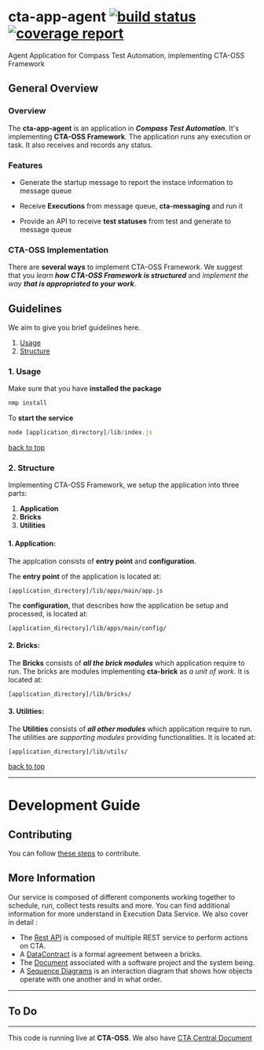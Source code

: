 # cta-app-agent [ ![build status](https://git.sami.int.thomsonreuters.com/compass/cta-app-agent/badges/master/build.svg)](https://git.sami.int.thomsonreuters.com/compass/cta-app-agent/commits/master) [![coverage report](https://git.sami.int.thomsonreuters.com/compass/cta-app-agent/badges/master/coverage.svg)](https://git.sami.int.thomsonreuters.com/compass/cta-app-agent/commits/master)

Agent Application for Compass Test Automation, implementing CTA-OSS Framework

## General Overview

### Overview

The **cta-app-agent** is an application in **_Compass Test Automation_**. It's implementing **CTA-OSS Framework**. The application runs any execution or task. It also receives and records any status.

### Features

* Generate the startup message to report the instace information to message queue

* Receive **Executions** from message queue, **cta-messaging** and run it

* Provide an API to receive **test statuses** from test and generate to message queue 

### CTA-OSS Implementation

There are **several ways** to implement CTA-OSS Framework. We suggest that you _learn **how CTA-OSS Framework is structured**_ and _implement the way **that is appropriated to your work**_.

## Guidelines

We aim to give you brief guidelines here.

1. [Usage](#1-usage)
1. [Structure](#2-structure)

### 1. Usage

Make sure that you have **installed the package**

```javascript
nmp install
```

To **start the service**

```javascript
node [application_directory]/lib/index.js
```

[back to top](#guidelines)

### 2. Structure

Implementing CTA-OSS Framework, we setup the application into three parts:

1. **Application**
1. **Bricks**
1. **Utilities**

#### 1. Application:

The applcation consists of **entry point** and **configuration**.

The **entry point** of the application is located at:

```
[application_directory]/lib/apps/main/app.js
```

The **configuration**, that describes how the application be setup and processed, is located at:

```
[application_directory]/lib/apps/main/config/
```

#### 2. Bricks:

The **Bricks** consists of **_all the brick modules_** which application require to run. The bricks are modules implementing **cta-brick** as _a unit of work_. It is located at:

```
[application_directory]/lib/bricks/
```

#### 3. Utilities:

The **Utilities** consists of **_all other modules_** which application require to run. The utilities are _supporting modules_ providing functionalities. It is located at:

```
[application_directory]/lib/utils/
```

[back to top](#guidelines)

------

# Development Guide

## Contributing
You can follow [these steps](https://git.sami.int.thomsonreuters.com/compass/cta/blob/master/contributing.md) to contribute.

## More Information
Our service is composed of different components working together to schedule, run, collect tests results and more. You can find additional information for more understand in Execution Data Service.
We also cover in detail :
* The [Rest API](https://git.sami.int.thomsonreuters.com/compass/cta-app-agent/wikis/restapi) is composed of multiple REST service to perform actions on CTA.
* A [DataContract](https://git.sami.int.thomsonreuters.com/compass/cta-app-agent/wikis/datacontract) is a formal agreement between a bricks.
* The [Document](https://git.sami.int.thomsonreuters.com/compass/cta-app-agent/wikis/document) associated with a software project and the system being.
* A [Sequence Diagrams](https://git.sami.int.thomsonreuters.com/compass/cta-app-agent/wikis/sequencediagram) is an interaction diagram that shows how objects operate with one another and in what order.

------

## To Do

------

This code is running live at **CTA-OSS**. We also have [CTA Central Document](https://git.sami.int.thomsonreuters.com/compass/cta)

